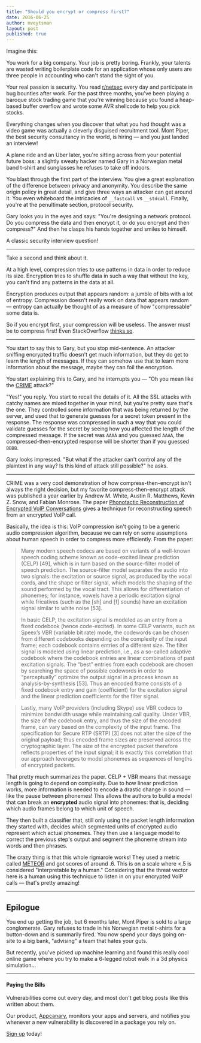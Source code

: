 ```yaml
---
title: "Should you encrypt or compress first?"
date: 2016-06-25
author: mveytsman
layout: post
published: true
---
```


Imagine this:

You work for a big company. Your job is pretty boring. Frankly, your talents are wasted writing boilerplate code for an application whose only users are three people in accounting who can't stand the sight of you.

Your real passion is security. You read [r/netsec](https://www.reddit.com/r/netsec) every day and participate in bug bounties after work. For the past three months, you've been playing a baroque stock trading game that you're winning because you found a heap-based buffer overflow and wrote some AVR shellcode to help you pick stocks.

Everything changes when you discover that what you had thought was a video game was actually a cleverly disguised recruitment tool. Mont Piper, the best security consultancy in the world, is hiring &mdash; and you just landed an interview!

A plane ride and an Uber later, you're sitting across from your potential future boss: a slightly sweaty hacker named Gary in a Norwegian metal band t-shirt and sunglasses he refuses to take off indoors.

You blast through the first part of the interview. You give a great explanation of the difference between privacy and anonymity. You describe the same origin policy in great detail, and give three ways an attacker can get around it. You even whiteboard the intricacies of `__fastcall` vs `__stdcall`. Finally, you're at the penultimate section, protocol security.

Gary looks you in the eyes and says: "You're designing a network protocol. Do you compress the data and then encrypt it, or do you encrypt and then compress?" And then he clasps his hands together and smiles to himself.

A classic security interview question!

- - -

Take a second and think about it. 

At a high level, compression tries to use patterns in data in order to reduce its size. Encryption tries to shuffle data in such a way that without the key, you can't find any patterns in the data at all. 

Encryption produces output that appears random: a jumble of bits with a lot of entropy. Compression doesn't really work on data that appears random &mdash; entropy can actually be thought of as a measure of how "compressable" some data is.

So if you encrypt first, your compression will be useless. The answer must be to compress first! Even StackOverflow [thinks so](http://stackoverflow.com/questions/4676095/when-compressing-and-encrypting-should-i-compress-first-or-encrypt-first).

- - -

You start to say this to Gary, but you stop mid-sentence. An attacker sniffing encrypted traffic doesn't get much information, but they do get to learn the length of messages. If they can somehow use that to learn more information about the message, maybe they can foil the encryption.

You start explaining this to Gary, and he interrupts you &mdash; "Oh you mean like the [CRIME](https://www.nccgroup.trust/us/about-us/newsroom-and-events/blog/2012/september/details-on-the-crime-attack/) attack?"

"Yes!" you reply. You start to recall the details of it. All the SSL attacks with catchy names are mixed together in your mind, but you're pretty sure that's the one. They controlled some information that was being returned by the server, and used that to generate guesses for a secret token present in the response. The response was compressed in such a way that you could validate guesses for the secret by seeing how you affected the length of the compressed message. If the secret was `AAAA` and you guessed `AAAA`, the compressed-then-encrypted response will be shorter than if you guessed `BBBB`.

Gary looks impressed. "But what if the attacker can't control any of the plaintext in any way? Is this kind of attack still possible?" he asks.

- - -

CRIME was a very cool demonstration of how compress-then-encrypt isn't always the right decision, but my favorite compress-then-encrypt attack was published a year earlier by Andrew M. White, Austin R. Matthews, Kevin Z. Snow, and Fabian Monrose. The paper [Phonotactic Reconstruction of Encrypted VoIP Conversations](http://www.cs.unc.edu/~fabian/papers/foniks-oak11.pdf) gives a technique for reconstructing speech from an encrypted VoIP call.

Basically, the idea is this: VoIP compression isn't going to be a generic audio compression algorithm, because we can rely on some assumptions about human speech in order to compress more efficiently. From the paper:

> Many modern speech codecs are based on variants of a well-known speech coding
> scheme known as code-excited linear prediction (CELP) [49], which is in turn
> based on the source-filter model of speech prediction. The source-filter model
> separates the audio into two signals: the excitation or source signal, as
> produced by the vocal cords, and the shape or filter signal, which models the
> shaping of the sound performed by the vocal tract. This allows for
> differentiation of phonemes; for instance, vowels have a periodic excitation
> signal while fricatives (such as the [sh] and [f] sounds) have an excitation
> signal similar to white noise [53].
>
> In basic CELP, the excitation signal is modeled as an entry
> from a fixed codebook (hence code-excited). In some CELP
> variants, such as Speex’s VBR (variable bit rate) mode, the codewords can
> be chosen from different codebooks depending on the complexity
> of the input frame; each codebook contains entries
> of a different size. The filter signal is modeled using linear
> prediction, i.e., as a so-called adaptive codebook where the
> codebook entries are linear combinations of past excitation
> signals. The “best” entries from each codebook are chosen
> by searching the space of possible codewords in order
> to “perceptually” optimize the output signal in a process
> known as analysis-by-synthesis [53]. Thus an encoded frame
> consists of a fixed codebook entry and gain (coefficient) for
> the excitation signal and the linear prediction coefficients for
> the filter signal.

> Lastly, many VoIP providers (including Skype) use VBR 
> codecs to minimize bandwidth usage while maintaining
> call quality. Under VBR, the size of the codebook entry,
> and thus the size of the encoded frame, can vary based
> on the complexity of the input frame. The specification
> for Secure RTP (SRTP) [3] does not alter the size of the
> original payload; thus encoded frame sizes are preserved
> across the cryptographic layer. The size of the encrypted
> packet therefore reflects properties of the input signal; it is
> exactly this correlation that our approach leverages to model
> phonemes as sequences of lengths of encrypted packets.

That pretty much summarizes the paper. CELP + VBR means that message length is going to depend on complexity. Due to how linear prediction works, more information is needed to encode a drastic change in sound &mdash; like the pause between phonemes! This allows the authors to build a model that can break an **encrypted** audio signal into phonemes: that is, deciding which audio frames belong to which unit of speech.

They then built a classifier that, still only using the packet length information they started with, decides which segmented units of encrypted audio represent which actual phonemes. They then use a language model to correct the previous step's output and segment the phoneme stream into words and then phrases.

The crazy thing is that this whole rigmarole works! They used a metric called [METEOR](http://www.cs.cmu.edu/~alavie/METEOR/) and got scores of around .6. This is on a scale where &lt;.5 is considered "interpretable by a human." Considering that the threat vector here is a human using this technique to listen in on your encrypted VoIP calls &mdash; that's pretty amazing! 

- - -

## Epilogue

You end up getting the job, but 6 months later, Mont Piper is sold to a large conglomerate. Gary refuses to trade in his Norwegian metal t-shirts for a button-down and is summarily fired. You now spend your days going on-site to a big bank, "advising" a team that hates your guts.

But recently, you've picked up machine learning and found this really cool online game where you try to make a 6-legged robot walk in a 3d physics simulation...

- - -

#### Paying the Bills

Vulnerabilities come out every day, and most don't get blog posts like this written about them.

Our product, [Appcanary](https://appcanary.com/?utm_source=blog&utm_medium=web&utm_campaign=compress), monitors your apps and servers, and notifies you whenever a new vulnerability is discovered in a package you rely on. 

[Sign up](https://appcanary.com/sign_up?utm_source=blog&utm_medium=web&utm_campaign=compress) today!
